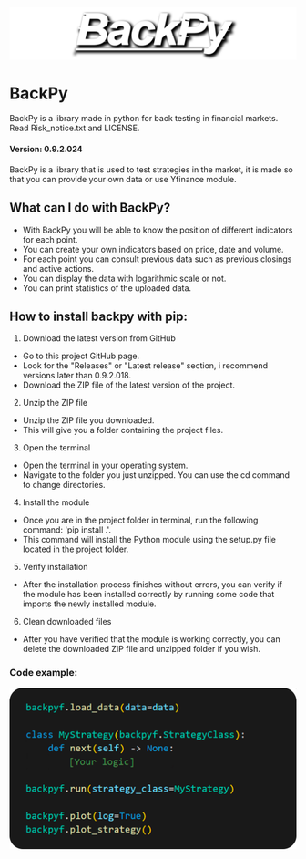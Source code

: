 ![BackPy logo](images/logo.png)
# BackPy
BackPy is a library made in python for back testing in financial markets.
Read Risk_notice.txt and LICENSE.

  #### Version: 0.9.2.024

BackPy is a library that is used to test strategies in the market, 
it is made so that you can provide your own data or use Yfinance module.

## What can I do with BackPy?

- With BackPy you will be able to know the position of different indicators for each point.
- You can create your own indicators based on price, date and volume.
- For each point you can consult previous data such as previous closings and active actions.
- You can display the data with logarithmic scale or not.
- You can print statistics of the uploaded data.

## How to install backpy with pip:

1. Download the latest version from GitHub
- Go to this project GitHub page.
- Look for the "Releases" or "Latest release" section, i recommend versions later than 0.9.2.018.
- Download the ZIP file of the latest version of the project.
2. Unzip the ZIP file
- Unzip the ZIP file you downloaded.
- This will give you a folder containing the project files.
3. Open the terminal
- Open the terminal in your operating system.
- Navigate to the folder you just unzipped. You can use the cd command to change directories.
4. Install the module
- Once you are in the project folder in terminal, run the following command: 'pip install .'.
- This command will install the Python module using the setup.py file located in the project folder.
5. Verify installation
- After the installation process finishes without errors, you can verify if the module has been installed correctly by running some code that imports the newly installed module.
6. Clean downloaded files
- After you have verified that the module is working correctly, you can delete the downloaded ZIP file and unzipped folder if you wish.

### Code example:
![code image](images/img1.png)
